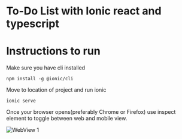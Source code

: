 # To-Do List with Ionic react and typescript

# Instructions to run
Make sure you have cli installed
```
npm install -g @ionic/cli
```

Move to location of project and run ionic
```
ionic serve
```

Once your browser opens(preferably Chrome or Firefox) use inspect element to toggle between web and mobile view.

<img src='WebView_1' title='WebView 1' width='' />


